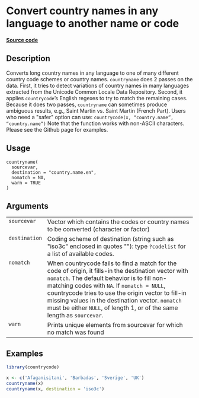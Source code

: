 

# Convert country names in any language to another name or code

[**Source code**](https://github.com/vincentarelbundock/countrycode/tree/main/R/countryname.R#L30)

## Description

Converts long country names in any language to one of many different
country code schemes or country names. <code>countryname</code> does 2
passes on the data. First, it tries to detect variations of country
names in many languages extracted from the Unicode Common Locale Data
Repository. Second, it applies <code>countrycode</code>’s English
regexes to try to match the remaining cases. Because it does two passes,
<code>countryname</code> can sometimes produce ambiguous results, e.g.,
Saint Martin vs. Saint Martin (French Part). Users who need a "safer"
option can use: <code>countrycode(x, “country.name”,
“country.name”)</code> Note that the function works with non-ASCII
characters. Please see the Github page for examples.

## Usage

<pre><code class='language-R'>countryname(
  sourcevar,
  destination = "country.name.en",
  nomatch = NA,
  warn = TRUE
)
</code></pre>

## Arguments

<table>
<tr>
<td style="white-space: nowrap; font-family: monospace; vertical-align: top">
<code id="countryname_:_sourcevar">sourcevar</code>
</td>
<td>
Vector which contains the codes or country names to be converted
(character or factor)
</td>
</tr>
<tr>
<td style="white-space: nowrap; font-family: monospace; vertical-align: top">
<code id="countryname_:_destination">destination</code>
</td>
<td>
Coding scheme of destination (string such as "iso3c" enclosed in quotes
""): type <code>?codelist</code> for a list of available codes.
</td>
</tr>
<tr>
<td style="white-space: nowrap; font-family: monospace; vertical-align: top">
<code id="countryname_:_nomatch">nomatch</code>
</td>
<td>
When countrycode fails to find a match for the code of origin, it
fills-in the destination vector with <code>nomatch</code>. The default
behavior is to fill non-matching codes with <code>NA</code>. If
<code>nomatch = NULL</code>, countrycode tries to use the origin vector
to fill-in missing values in the destination vector.
<code>nomatch</code> must be either <code>NULL</code>, of length 1, or
of the same length as <code>sourcevar</code>.
</td>
</tr>
<tr>
<td style="white-space: nowrap; font-family: monospace; vertical-align: top">
<code id="countryname_:_warn">warn</code>
</td>
<td>
Prints unique elements from sourcevar for which no match was found
</td>
</tr>
</table>

## Examples

``` r
library(countrycode)

x <- c('Afaganisitani', 'Barbadas', 'Sverige', 'UK')
countryname(x)
countryname(x, destination = 'iso3c')
```
